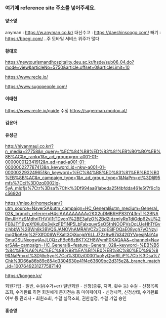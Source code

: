 ### 여기에 reference site 주소를 넣어주세요. 

#### 양소영
anyman : https://w.anyman.co.kr/
대신수고 : https://daeshinsoogo.com/
빼기 : https://bbegi.com/
..주 모바일 서비스 위주가 많다 

#### 황대호 
https://newtourismandhospitality.deu.ac.kr/hsde/sub06_04.do?mode=view&articleNo=5750&article.offset=0&articleLimit=10

https://www.recle.io/

https://www.sugopeople.com/

#### 이태현
https://www.recle.io/guide
수정
https://sugerman.modoo.at/
#### 김윤아 

#### 유성근
http://hiyanmaul.co.kr/?n_media=27758&n_query=%EC%84%B8%ED%83%81%EB%B0%B0%EB%8B%AC&n_rank=1&n_ad_group=grp-a001-01-000000012341912&n_ad=nad-a001-01-000000227787413&n_keyword_id=nkw-a001-01-000002293249651&n_keyword=%EC%84%B8%ED%83%81%EB%B0%B0%EB%8B%AC&n_campaign_type=1&n_ad_group_type=1&NaPm=ct%3Dljl95mfs%7Cci%3D0zq0002lg-5yA_mldfjs%7Ctr%3Dsa%7Chk%3Df994aa81abeda25f4bfdda461e5f7f9c1bc5692d

https://miso.kr/homeclean/?utm_source=NaverSA&utm_campaign=HC_General&utm_medium=General_02&_branch_referrer=H4sIAAAAAAAAAy2KX2uDMBRHP83tY43mT%2BNARmJlHYzSMdhriTHVVI1tTDvcp1%2BE3afzO%2Bd2IdzmlyRpTdiOdp62vU%2FE8JTf16ypXf0Ku0p3yjkzFEf1NP5LbFalxpuyrSsO5fnNOOPVsOqLUeHhTfGvzihbbW%2BWn8k3BVQSJANOVhAMRAlVCZxDzqESIFOQaE08ygh7yONzvjmq01joAHg%2FXIfO06WFXalt3OjXonjpY6LLJ72z9w97ii342GYVqesjMaY4q3muOSUNxogwjAxJL0QzzFBe66zBKTXZH8WymF0KAQAA&~channel=NaverSA&~campaign=HC_General&~feature=General_02&~keyword=%EB%B6%84%EB%A6%AC%EC%88%98%EA%B1%B0%EB%8C%80%ED%96%89&NaPm=ct%3Dljlhr5yg%7Cci%3D0zi00001uo5yQ5q6ILiP%7Ctr%3Dsa%7Chk%3D66a86b89c854d3304630e41f4c63609bc2d315e2&_branch_match_id=1007649231277587140

https://kongee.kr/

회원가입 - 일반, 수걸(수거+er)
일반회원 - 신청(종류, 지역, 횟수 등)
수걸 - 신청목록조회, 수거완료 하면 회원에게 문자전송 등
마이페이지 - 신청내역, 신청상태, 수거완료여부 등
관리자 - 회원조회, 수걸 실적조회, 권한설정, 수걸 가입 승인 
#### 홍승영
